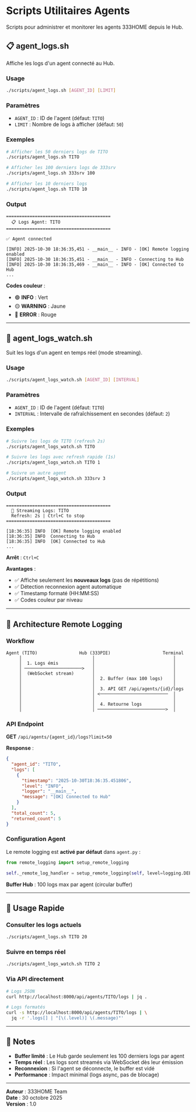 # Scripts Utilitaires Agents

Scripts pour administrer et monitorer les agents 333HOME depuis le Hub.

## 📋 agent_logs.sh

Affiche les logs d'un agent connecté au Hub.

### Usage

```bash
./scripts/agent_logs.sh [AGENT_ID] [LIMIT]
```

### Paramètres

- `AGENT_ID` : ID de l'agent (défaut: `TITO`)
- `LIMIT` : Nombre de logs à afficher (défaut: `50`)

### Exemples

```bash
# Afficher les 50 derniers logs de TITO
./scripts/agent_logs.sh TITO

# Afficher les 100 derniers logs de 333srv
./scripts/agent_logs.sh 333srv 100

# Afficher les 10 derniers logs
./scripts/agent_logs.sh TITO 10
```

### Output

```
========================================
  📋 Logs Agent: TITO
========================================

✅ Agent connected

[INFO] 2025-10-30 18:36:35,451 - __main__ - INFO - [OK] Remote logging enabled
[INFO] 2025-10-30 18:36:35,451 - __main__ - INFO - Connecting to Hub
[INFO] 2025-10-30 18:36:35,469 - __main__ - INFO - [OK] Connected to Hub
...
```

**Codes couleur** :
- 🟢 **INFO** : Vert
- 🟡 **WARNING** : Jaune
- 🔴 **ERROR** : Rouge

---

## 📡 agent_logs_watch.sh

Suit les logs d'un agent en temps réel (mode streaming).

### Usage

```bash
./scripts/agent_logs_watch.sh [AGENT_ID] [INTERVAL]
```

### Paramètres

- `AGENT_ID` : ID de l'agent (défaut: `TITO`)
- `INTERVAL` : Intervalle de rafraîchissement en secondes (défaut: `2`)

### Exemples

```bash
# Suivre les logs de TITO (refresh 2s)
./scripts/agent_logs_watch.sh TITO

# Suivre les logs avec refresh rapide (1s)
./scripts/agent_logs_watch.sh TITO 1

# Suivre un autre agent
./scripts/agent_logs_watch.sh 333srv 3
```

### Output

```
========================================
  📡 Streaming Logs: TITO
  Refresh: 2s | Ctrl+C to stop
========================================

[18:36:35] INFO  [OK] Remote logging enabled
[18:36:35] INFO  Connecting to Hub
[18:36:35] INFO  [OK] Connected to Hub
...
```

**Arrêt** : `Ctrl+C`

**Avantages** :
- ✅ Affiche seulement les **nouveaux logs** (pas de répétitions)
- ✅ Détection reconnexion agent automatique
- ✅ Timestamp formaté (HH:MM:SS)
- ✅ Codes couleur par niveau

---

## 🔧 Architecture Remote Logging

### Workflow

```
Agent (TITO)                Hub (333PIE)                    Terminal
     │                           │                              │
     │  1. Logs émis             │                              │
     │ ──────────────────────>   │                              │
     │  (WebSocket stream)       │                              │
     │                           │  2. Buffer (max 100 logs)    │
     │                           │                              │
     │                           │  3. API GET /api/agents/{id}/logs
     │                           │ <──────────────────────────  │
     │                           │                              │
     │                           │  4. Retourne logs            │
     │                           │ ──────────────────────────>  │
```

### API Endpoint

**GET** `/api/agents/{agent_id}/logs?limit=50`

**Response** :
```json
{
  "agent_id": "TITO",
  "logs": [
    {
      "timestamp": "2025-10-30T18:36:35.451806",
      "level": "INFO",
      "logger": "__main__",
      "message": "[OK] Connected to Hub"
    }
  ],
  "total_count": 5,
  "returned_count": 5
}
```

### Configuration Agent

Le remote logging est **activé par défaut** dans `agent.py` :

```python
from remote_logging import setup_remote_logging

self._remote_log_handler = setup_remote_logging(self, level=logging.DEBUG)
```

**Buffer Hub** : 100 logs max par agent (circular buffer)

---

## 🚀 Usage Rapide

### Consulter les logs actuels

```bash
./scripts/agent_logs.sh TITO 20
```

### Suivre en temps réel

```bash
./scripts/agent_logs_watch.sh TITO 2
```

### Via API directement

```bash
# Logs JSON
curl http://localhost:8000/api/agents/TITO/logs | jq .

# Logs formatés
curl -s http://localhost:8000/api/agents/TITO/logs | \
  jq -r '.logs[] | "[\(.level)] \(.message)"'
```

---

## 📝 Notes

- **Buffer limité** : Le Hub garde seulement les 100 derniers logs par agent
- **Temps réel** : Les logs sont streamés via WebSocket dès leur émission
- **Reconnexion** : Si l'agent se déconnecte, le buffer est vidé
- **Performance** : Impact minimal (logs async, pas de blocage)

---

**Auteur** : 333HOME Team  
**Date** : 30 octobre 2025  
**Version** : 1.0
